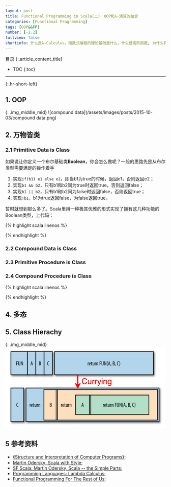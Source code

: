 ```yaml
---
layout: post
title: Functional Programming in Scala(二)：OOP和λ-演算的结合 
categories: [Functional Programming]
tags: [OOP&&FP]
number: [-2.2]
fullview: false
shortinfo: 什么是λ-Calculus，函数式编程的理论基础是什么，什么是高阶函数, 为什么有Currying, 函数式编程为什么需要单参数函数？本文将为您抽丝剥茧，一一梳理。
---
```

目录
{:.article_content_title}


* TOC
{:toc}

---
{:.hr-short-left}

## 1. OOP ##




{: .img_middle_mid}
![compound data](/assets/images/posts/2015-10-03/compound data.png)



## 2. 万物皆类 ##


### 2.1 Primitive Data is Class ###

如果说让你定义一个布尔基础类**Boolean**，你会怎么做呢？一般的思路先是从布尔类型需要满足的操作着手

1. 实现`if(b1) e1 else e2`，即当b1为true的时候，返回e1，否则返回e2；
2. 实现`b1 && b2`，只有b1和b2同为true时返回true，否则返回false；
3. 实现`b1 || b2`，只有b1和b2同为false时返回false，否则返回true；
4. 实现`!b1`，b1为true返回false，为false返回true。

暂时就想到那么多了。Scala里用一种极其优雅的形式实现了拥有这几种功能的Boolean类型，上代码：

{% highlight scala linenos %}

{% endhighlight %}






### 2.2 Compound Data is Class ###

### 2.3 Primitive Procedure is Class ###

### 2.4 Compound Procedure is Class ###





{% highlight scala linenos %}

{% endhighlight %}




## 4. 多态 ##

## 5. Class Hierachy ##

{: .img_middle_mid}
![Currying](/assets/images/posts/2015-10-02/Currying.png)

## 5 参考资料 ##
- [《Structure and Interpretation of Computer Programs》](https://mitpress.mit.edu/sicp/full-text/book/book.html);
- [Martin Odersky: Scala with Style](https://www.youtube.com/watch?v=kkTFx3-duc8);
- [SF Scala: Martin Odersky, Scala -- the Simple Parts](https://www.youtube.com/watch?v=ecekSCX3B4Q);
- [Programming Languages: Lambda Calculus](https://www.youtube.com/watch?v=v1IlyzxP6Sg);
- [Functional Programming For The Rest of Us](http://www.defmacro.org/ramblings/fp.html);



